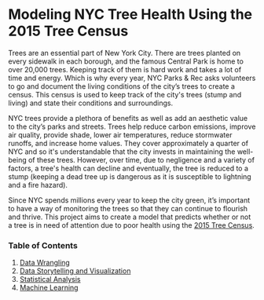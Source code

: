 # Modeling NYC Tree Health Using the 2015 Tree Census

Trees are an essential part of New York City. There are trees planted on every sidewalk in each borough, and the famous Central Park is home to over 20,000 trees. Keeping track of them is hard work and takes a lot of time and energy. Which is why every year, NYC Parks & Rec asks volunteers to go and document the living conditions of the city’s trees to create a census. This census is used to keep track of the city's trees (stump and living) and state their conditions and surroundings.

NYC trees provide a plethora of benefits as well as add an aesthetic value to the city’s parks and streets. Trees help reduce carbon emissions, improve air quality, provide shade, lower air temperatures, reduce stormwater runoffs, and increase home values. They cover approximately a quarter of NYC and so it's understandable that the city invests in maintaining the well-being of these trees. However, over time, due to negligence and a variety of factors, a tree's health can decline and eventually, the tree is reduced to a stump (keeping a dead tree up is dangerous as it is susceptible to lightning and a fire hazard).

Since NYC spends millions every year to keep the city green, it’s important to have a way of monitoring the trees so that they can continue to flourish and thrive. This project aims to create a model that predicts whether or not a tree is in need of attention due to poor health using the [2015 Tree Census](https://data.cityofnewyork.us/Environment/2015-Street-Tree-Census-Tree-Data/uvpi-gqnh).

### Table of Contents

1. [Data Wrangling](https://github.com/annafin/tree-census/blob/master/tree_census_data_wrangling.ipynb)
2. [Data Storytelling and Visualization](https://github.com/annafin/tree-census/blob/master/tree_census_data_storytelling.ipynb)
3. [Statistical Analysis](https://github.com/annafin/tree-census/blob/master/tree_census_statistical_analysis.ipynb)
4. [Machine Learning](https://github.com/annafin/tree-census/blob/master/tree_census_machine_learning.ipynb)
